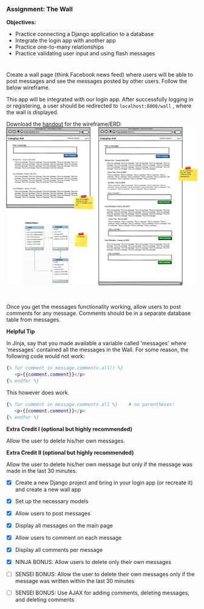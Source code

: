 ### Assignment: The Wall

**Objectives:**

- Practice connecting a Django application to a database
- Integrate the login app with another app
- Practice one-to-many relationships
- Practice validating user input and using flash messages

#

Create a wall page (think Facebook news feed) where users will be able to post messages and see the messages posted by other users. Follow the below wireframe.

This app will be integrated with our login app. After successfully logging in or registering, a user should be redirected to ```localhost:8000/wall``` , where the wall is displayed.

Download the <a href="https://s3.amazonaws.com/General_V88/boomyeah2015/codingdojo/curriculum/content/chapter/flask_wall.png" >handout</a>  for the wireframe/ERD:
![](flask_wall.png)

<br>

Once you get the messages functionality working, allow users to post comments for any message. Comments should be in a separate database table from messages.



**Helpful Tip**

In Jinja, say that you made available a variable called 'messages' where 'messages' contained all the messages in the Wall.  For some reason, the following code would not work:

```m
{% for comment in message.comments.all() %}
   <p>{{comment.comment}}</p>
{% endfor %}
```

This however does work.

```m
{% for comment in message.comments.all %}    # no parentheses!
   <p>{{comment.comment}}</p>
{% endfor %}
```

**Extra Credit I (optional but highly recommended)**

Allow the user to delete his/her own messages.

**Extra Credit II (optional but highly recommended)**

Allow the user to delete his/her own message but only if the message was made in the last 30 minutes.





- [x] Create a new Django project and bring in your login app (or recreate it) and create a new wall app


- [x] Set up the necessary models


- [x] Allow users to post messages

- [x] Display all messages on the main page

- [x] Allow users to comment on each message

- [x] Display all comments per message

- [x] NINJA BONUS: Allow users to delete only their own messages

- [ ] SENSEI BONUS: Allow the user to delete their own messages only if the message was written within the last 30 minutes

- [ ] SENSEI BONUS: Use AJAX for adding comments, deleting messages, and deleting comments